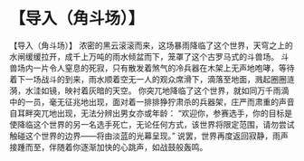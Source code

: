 # 【导入（角斗场）】
【导入（角斗场）】
浓密的黑云滚滚而来，这场暴雨降临了这个世界，天穹之上的水闸缓缓拉开，成千上万吨的雨水倾盆而下，笼罩了这个古罗马式的斗兽场。
斗兽场内一片令人窒息的死寂，只有散发着煞气的冷兵器在木架上无声地咆哮，等待着下一场战斗的到来，雨水顺着空无一人的观众席滑下，滴落至地面，溅起圈圈涟漪，水洼如镜，映衬着灰暗的天空。
你突兀地降临了这个世界，就如同万千雨滴中的一员，毫无征兆地出现，面对着一排排狰狞肃杀的兵器架，庄严而肃重的声音自耳畔突兀地出现，无法分辨出男女亦或年龄：
“欢迎你，参赛选手，你的目标是使降临这个世界的另一名选手死亡，无论任何方式，该世界将限定范围，请勿尝试触碰这个世界的边界——将由淡蓝的光幕呈现。”
说罢，世界再度返回寂静，雨声接踵而至，伴随着你逐渐加快的心跳声，如战鼓般轰鸣。